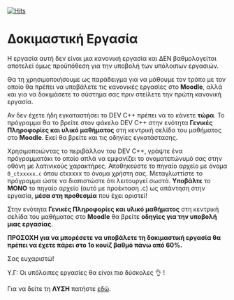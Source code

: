 [![Hits](https://hits.seeyoufarm.com/api/count/incr/badge.svg?url=https%3A%2F%2Feffie375.github.io%2FTPTE-AEGEAN&count_bg=%23E3802B&title_bg=%2307359E&icon=internetarchive.svg&icon_color=%23E7E7E7&title=%CE%A0%CF%81%CE%BF%CE%B2%CE%BF%CE%BB%CE%AD%CF%82&edge_flat=false)](https://hits.seeyoufarm.com)

# Δοκιµαστική Εργασία

Η εργασία αυτή δεν είναι µια κανονική εργασία και ∆ΕΝ βαθµολογείται αποτελεί όµως προϋπόθεση για την υποβολή των υπόλοιπων εργασιών.

Θα τη χρησιµοποιήσουµε ως παράδειγµα για να µάθουµε τον τρόπο µε τον οποίο θα πρέπει να υποβάλετε τις κανονικές εργασίες στο **Moodle**, αλλά και για να δοκιµάσετε το σύστηµα σας πριν στείλετε την πρώτη κανονική εργασία.

Αν δεν έχετε ήδη εγκαταστήσει το DEV C++ πρέπει να το κάνετε **τώρα**. Το πρόγραµµα θα το βρείτε στον φάκελο DEV C++ στην ενότητα **Γενικές Πληροφορίες και υλικό µαθήµατος** στη κεντρική σελίδα του µαθήµατος στο **Moodle**. Εκεί θα βρείτε και τις οδηγίες εγκατάστασης.

Χρησιµοποιώντας το περιβάλλον του DEV C++, γράψτε ένα πρόγραµµατάκι το οποίο απλά να εµφανίζει το ονοµατεπώνυµό σας στην οθόνη µε λατινικούς χαρακτήρες. Αποθηκεύστε το πηγαίο αρχείο µε όνοµα `0_ctxxxxx.c` όπου ctxxxxx το όνοµα χρήστη σας. Μεταγλωττίστε το πρόγραµµα ώστε να διαπιστώστε ότι λειτουργεί σωστά. **Υποβάλτε** το **ΜΟΝΟ** το πηγαίο αρχείο (αυτό µε προέκταση .c) ως απάντηση στην εργασία, **µέσα στη προθεσµία** που έχει οριστεί!

Στην ενότητα **Γενικές Πληροφορίες και υλικό µαθήµατος** στη κεντρική σελίδα του µαθήµατος στο **Moodle** θα βρείτε **οδηγίες για την υποβολή µιας εργασίας**.

**ΠΡΟΣΟΧΗ για να µπορέσετε να υποβάλετε τη δοκιµαστική εργασία θα πρέπει να έχετε πάρει στο 1ο κουίζ βαθµό πάνω από 60%.**

Σας ευχαριστώ!
 
Υ.Γ: Οι υπόλοιπες εργασίες θα είναι πιο δύσκολες 👌 !

Για να δείτε τη **ΛΥΣΗ** πατήστε [εδώ](source/0_ct20044.c).
